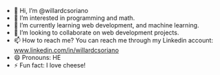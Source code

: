 - 👋 Hi, I’m @willardcsoriano
- 👀 I’m interested in programming and math.
- 🌱 I’m currently learning web development, and machine learning. 
- 💞️ I’m looking to collaborate on web development projects.
- 📫 How to reach me? You can reach me through my Linkedin account: www.linkedin.com/in/willardcsoriano
- 😄 Pronouns: HE
- ⚡ Fun fact: I love cheese! 

<!---
willardcsoriano/willardcsoriano is a ✨ special ✨ repository because its `README.md` (this file) appears on your GitHub profile.
You can click the Preview link to take a look at your changes.
--->
